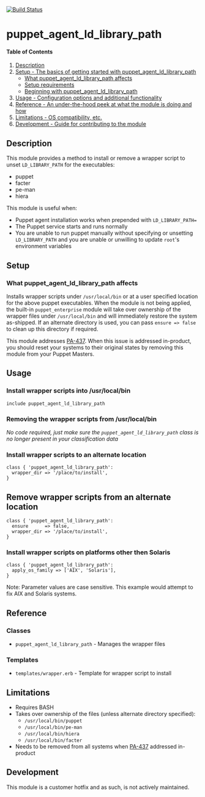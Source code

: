 [![Build Status](https://travis-ci.org/GeoffWilliams/puppet_agent_ld_library_path.svg?branch=master)](https://travis-ci.org/GeoffWilliams/puppet_agent_ld_library_path)
# puppet_agent_ld_library_path

#### Table of Contents

1. [Description](#description)
1. [Setup - The basics of getting started with puppet_agent_ld_library_path](#setup)
    * [What puppet_agent_ld_library_path affects](#what-puppet_agent_ld_library_path-affects)
    * [Setup requirements](#setup-requirements)
    * [Beginning with puppet_agent_ld_library_path](#beginning-with-puppet_agent_ld_library_path)
1. [Usage - Configuration options and additional functionality](#usage)
1. [Reference - An under-the-hood peek at what the module is doing and how](#reference)
1. [Limitations - OS compatibility, etc.](#limitations)
1. [Development - Guide for contributing to the module](#development)

## Description

This module provides a method to install or remove a wrapper script to unset `LD_LIBRARY_PATH` for the executables:

* puppet
* facter
* pe-man
* hiera

This module is useful when:
* Puppet agent installation works when prepended with `LD_LIBRARY_PATH= `
* The Puppet service starts and runs normally
* You are unable to run puppet manually without specifying or unsetting `LD_LIBRARY_PATH` and you are unable or unwilling to update `root`'s environment variables

## Setup

### What puppet_agent_ld_library_path affects

Installs wrapper scripts under `/usr/local/bin` or at a user specified location for the above puppet executables.  When the module is not being applied, the built-in `puppet_enterprise` module will take over ownership of the wrapper files under `/usr/local/bin` and will immediately restore the system as-shipped.  If an alternate directory is used, you can pass `ensure => false` to clean up this directory if required.

This module addresses [PA-437](https://tickets.puppetlabs.com/browse/PA-437).  When this issue is addressed in-product, you should reset your systems to their original states by removing this module from your Puppet Masters.

## Usage

### Install wrapper scripts into /usr/local/bin
```puppet
include puppet_agent_ld_library_path
```

### Removing the wrapper scripts from /usr/local/bin
_No code required, just make sure the `puppet_agent_ld_library_path` class is no longer present in your classification data_


### Install wrapper scripts to an alternate location
```puppet
class { 'puppet_agent_ld_library_path':
  wrapper_dir => '/place/to/install',
}
```

## Remove wrapper scripts from an alternate location
```puppet
class { 'puppet_agent_ld_library_path':
  ensure      => false,
  wrapper_dir => '/place/to/install',
}
```

### Install wrapper scripts on platforms other then Solaris
```puppet
class { 'puppet_agent_ld_library_path':
  apply_os_family => ['AIX', 'Solaris'],
}
```
Note: Parameter values are case sensitive.  This example would attempt to fix AIX and Solaris systems.


## Reference

### Classes

* `puppet_agent_ld_library_path` - Manages the wrapper files

### Templates

* `templates/wrapper.erb` - Template for wrapper script to install

## Limitations

* Requires BASH
* Takes over ownership of the files (unless alternate directory specified):
  * `/usr/local/bin/puppet`
  * `/usr/local/bin/pe-man`
  * `/usr/local/bin/hiera`
  * `/usr/local/bin/facter`
* Needs to be removed from all systems when [PA-437]( https://tickets.puppetlabs.com/browse/PA-437) addressed in-product

## Development

This module is a customer hotfix and as such, is not actively maintained.
